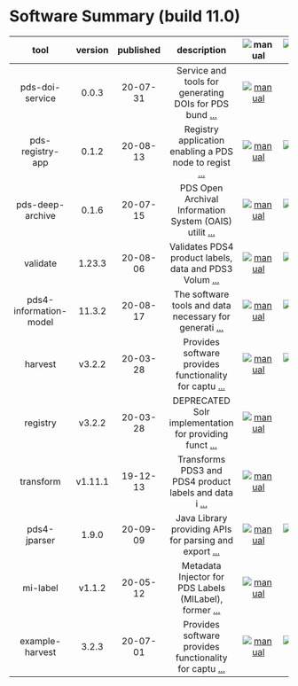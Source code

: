 
Software Summary (build 11.0)
=============================

|tool|version|published|description|![manual](https://nasa-pds.github.io/pdsen-corral/images/manual_text.png)|![changelog](https://nasa-pds.github.io/pdsen-corral/images/changelog_text.png)|![requirements](https://nasa-pds.github.io/pdsen-corral/images/requirements_text.png)|![download](https://nasa-pds.github.io/pdsen-corral/images/download_text.png)|![license](https://nasa-pds.github.io/pdsen-corral/images/license_text.png)|![feedback](https://nasa-pds.github.io/pdsen-corral/images/feedback_text.png)|
| :---: | :---: | :---: | :---: | :---: | :---: | :---: | :---: | :---: | :---: |
|pds-doi-service|0.0.3|20-07-31|Service and tools for generating DOIs for PDS bund [...](https://github.com/NASA-PDS/pds-doi-service 'more')|[![manual](https://nasa-pds.github.io/pdsen-corral/images/manual.png)](https://NASA-PDS.github.io/pds-doi-service "manual")| | |[![download](https://nasa-pds.github.io/pdsen-corral/images/download.png)](https://github.com/NASA-PDS/pds-doi-service/releases/tag/0.0.3 "download")|[![license](https://nasa-pds.github.io/pdsen-corral/images/license.png)](https://raw.githubusercontent.com/NASA-PDS/pds-doi-service/master/LICENSE.txt "license")|[![feedback](https://nasa-pds.github.io/pdsen-corral/images/feedback.png)](https://github.com/NASA-PDS/pds-doi-service/issues/new/choose "feedback")|
|pds-registry-app|0.1.2|20-08-13|Registry application enabling a PDS node to regist [...](https://github.com/NASA-PDS/pds-registry-app 'more')|[![manual](https://nasa-pds.github.io/pdsen-corral/images/manual.png)](https://NASA-PDS.github.io/pds-registry-app/0.1.2 "manual")|[![changelog](https://nasa-pds.github.io/pdsen-corral/images/changelog.png)](http://NASA-PDS.github.io/pds-registry-app/pdsen-corral/CHANGELOG.html#012-2020-08-13 "changelog")| |[![download](https://nasa-pds.github.io/pdsen-corral/images/download.png)](https://github.com/NASA-PDS/pds-registry-app/releases/tag/0.1.2 "download")|[![license](https://nasa-pds.github.io/pdsen-corral/images/license.png)](https://raw.githubusercontent.com/NASA-PDS/pds-registry-app/master/LICENSE.txt "license")|[![feedback](https://nasa-pds.github.io/pdsen-corral/images/feedback.png)](https://github.com/NASA-PDS/pds-registry-app/issues/new/choose "feedback")|
|pds-deep-archive|0.1.6|20-07-15|PDS Open Archival Information System (OAIS) utilit [...](https://github.com/NASA-PDS/pds-deep-archive 'more')|[![manual](https://nasa-pds.github.io/pdsen-corral/images/manual.png)](https://NASA-PDS.github.io/pds-deep-archive "manual")|[![changelog](https://nasa-pds.github.io/pdsen-corral/images/changelog.png)](http://NASA-PDS.github.io/pds-deep-archive/pdsen-corral/CHANGELOG.html#section "changelog")| |[![download](https://nasa-pds.github.io/pdsen-corral/images/download.png)](https://github.com/NASA-PDS/pds-deep-archive/releases/tag/0.1.6 "download")|[![license](https://nasa-pds.github.io/pdsen-corral/images/license.png)](https://raw.githubusercontent.com/NASA-PDS/pds-deep-archive/master/LICENSE.txt "license")|[![feedback](https://nasa-pds.github.io/pdsen-corral/images/feedback.png)](https://github.com/NASA-PDS/pds-deep-archive/issues/new/choose "feedback")|
|validate|1.23.3|20-08-06|Validates PDS4 product labels, data and PDS3 Volum [...](https://github.com/NASA-PDS/validate 'more')|[![manual](https://nasa-pds.github.io/pdsen-corral/images/manual.png)](https://NASA-PDS.github.io/validate/1.23.3 "manual")|[![changelog](https://nasa-pds.github.io/pdsen-corral/images/changelog.png)](http://NASA-PDS.github.io/validate/pdsen-corral/CHANGELOG.html#1233-2020-08-06 "changelog")| |[![download](https://nasa-pds.github.io/pdsen-corral/images/download.png)](https://github.com/NASA-PDS/validate/releases/tag/1.23.3 "download")|[![license](https://nasa-pds.github.io/pdsen-corral/images/license.png)](https://raw.githubusercontent.com/NASA-PDS/validate/master/LICENSE.txt "license")|[![feedback](https://nasa-pds.github.io/pdsen-corral/images/feedback.png)](https://github.com/NASA-PDS/validate/issues/new/choose "feedback")|
|pds4-information-model|11.3.2|20-08-17|The software tools and data necessary for generati [...](https://github.com/NASA-PDS/pds4-information-model 'more')|[![manual](https://nasa-pds.github.io/pdsen-corral/images/manual.png)](https://NASA-PDS.github.io/pds4-information-model "manual")|[![changelog](https://nasa-pds.github.io/pdsen-corral/images/changelog.png)](http://NASA-PDS.github.io/pds4-information-model/pdsen-corral/CHANGELOG.html#1132-2020-08-17 "changelog")| |[![download](https://nasa-pds.github.io/pdsen-corral/images/download.png)](https://github.com/NASA-PDS/pds4-information-model/releases/tag/11.3.2 "download")|[![license](https://nasa-pds.github.io/pdsen-corral/images/license.png)](https://raw.githubusercontent.com/NASA-PDS/pds4-information-model/master/LICENSE.txt "license")|[![feedback](https://nasa-pds.github.io/pdsen-corral/images/feedback.png)](https://github.com/NASA-PDS/pds4-information-model/issues/new/choose "feedback")|
|harvest|v3.2.2|20-03-28|Provides software provides functionality for captu [...](https://github.com/NASA-PDS/harvest 'more')|[![manual](https://nasa-pds.github.io/pdsen-corral/images/manual.png)](https://NASA-PDS.github.io/harvest "manual")|[![changelog](https://nasa-pds.github.io/pdsen-corral/images/changelog.png)](http://NASA-PDS.github.io/harvest/pdsen-corral/CHANGELOG.html#v322-2020-03-28 "changelog")| |[![download](https://nasa-pds.github.io/pdsen-corral/images/download.png)](https://github.com/NASA-PDS/harvest/releases/tag/v3.2.2 "download")|[![license](https://nasa-pds.github.io/pdsen-corral/images/license.png)](https://raw.githubusercontent.com/NASA-PDS/harvest/master/LICENSE.txt "license")|[![feedback](https://nasa-pds.github.io/pdsen-corral/images/feedback.png)](https://github.com/NASA-PDS/harvest/issues/new/choose "feedback")|
|registry|v3.2.2|20-03-28|DEPRECATED Solr implementation for providing funct [...](https://github.com/NASA-PDS/registry 'more')|[![manual](https://nasa-pds.github.io/pdsen-corral/images/manual.png)](https://NASA-PDS.github.io/registry "manual")| | |[![download](https://nasa-pds.github.io/pdsen-corral/images/download.png)](https://github.com/NASA-PDS/registry/releases/tag/v3.2.2 "download")|[![license](https://nasa-pds.github.io/pdsen-corral/images/license.png)](https://raw.githubusercontent.com/NASA-PDS/registry/master/LICENSE.txt "license")|[![feedback](https://nasa-pds.github.io/pdsen-corral/images/feedback.png)](https://github.com/NASA-PDS/registry/issues/new/choose "feedback")|
|transform|v1.11.1|19-12-13|Transforms PDS3 and PDS4 product labels and data i [...](https://github.com/NASA-PDS/transform 'more')|[![manual](https://nasa-pds.github.io/pdsen-corral/images/manual.png)](https://NASA-PDS.github.io/transform/1.11.1 "manual")| | |[![download](https://nasa-pds.github.io/pdsen-corral/images/download.png)](https://github.com/NASA-PDS/transform/releases/tag/v1.11.1 "download")|[![license](https://nasa-pds.github.io/pdsen-corral/images/license.png)](https://raw.githubusercontent.com/NASA-PDS/transform/master/LICENSE.txt "license")|[![feedback](https://nasa-pds.github.io/pdsen-corral/images/feedback.png)](https://github.com/NASA-PDS/transform/issues/new/choose "feedback")|
|pds4-jparser|1.9.0|20-09-09|Java Library providing APIs for parsing and export [...](https://github.com/NASA-PDS/pds4-jparser 'more')|[![manual](https://nasa-pds.github.io/pdsen-corral/images/manual.png)](https://NASA-PDS.github.io/pds4-jparser/1.9.0 "manual")|[![changelog](https://nasa-pds.github.io/pdsen-corral/images/changelog.png)](http://NASA-PDS.github.io/pds4-jparser/pdsen-corral/CHANGELOG.html#190-2020-09-09 "changelog")| |[![download](https://nasa-pds.github.io/pdsen-corral/images/download.png)](https://github.com/NASA-PDS/pds4-jparser/releases/tag/1.9.0 "download")|[![license](https://nasa-pds.github.io/pdsen-corral/images/license.png)](https://raw.githubusercontent.com/NASA-PDS/pds4-jparser/master/LICENSE.txt "license")|[![feedback](https://nasa-pds.github.io/pdsen-corral/images/feedback.png)](https://github.com/NASA-PDS/pds4-jparser/issues/new/choose "feedback")|
|mi-label|v1.1.2|20-05-12|Metadata Injector for PDS Labels (MILabel), former [...](https://github.com/NASA-PDS/mi-label 'more')|[![manual](https://nasa-pds.github.io/pdsen-corral/images/manual.png)](https://NASA-PDS.github.io/mi-label/1.1.2 "manual")| | |[![download](https://nasa-pds.github.io/pdsen-corral/images/download.png)](https://github.com/NASA-PDS/mi-label/releases/tag/v1.1.2 "download")|[![license](https://nasa-pds.github.io/pdsen-corral/images/license.png)](https://raw.githubusercontent.com/NASA-PDS/mi-label/master/LICENSE.txt "license")|[![feedback](https://nasa-pds.github.io/pdsen-corral/images/feedback.png)](https://github.com/NASA-PDS/mi-label/issues/new/choose "feedback")|
|example-harvest|3.2.3|20-07-01|Provides software provides functionality for captu [...](https://github.com/tloubrieu-jpl/harvest 'more')|[![manual](https://nasa-pds.github.io/pdsen-corral/images/manual.png)](https://tloubrieu-jpl.github.io/harvest "manual")|[![changelog](https://nasa-pds.github.io/pdsen-corral/images/changelog.png)](http://tloubrieu-jpl.github.io/harvest/pdsen-corral/CHANGELOG.html#323-2020-07-01 "changelog")|[![requirements](https://nasa-pds.github.io/pdsen-corral/images/requirements.png)](https://tloubrieu-jpl.github.io/harvest/pdsen-corral/3.2.3/REQUIREMENTS.html "requirements")|[![download](https://nasa-pds.github.io/pdsen-corral/images/download.png)](https://github.com/tloubrieu-jpl/harvest/releases/tag/3.2.3 "download")|[![license](https://nasa-pds.github.io/pdsen-corral/images/license.png)](https://raw.githubusercontent.com/NASA-PDS/harvest/master/LICENSE.txt "license")|[![feedback](https://nasa-pds.github.io/pdsen-corral/images/feedback.png)](https://github.com/tloubrieu-jpl/harvest/issues/new/choose "feedback")|
